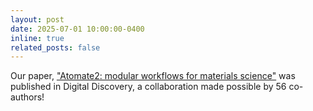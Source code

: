```yaml
---
layout: post
date: 2025-07-01 10:00:00-0400
inline: true
related_posts: false
---
```


Our paper, ["Atomate2: modular workflows for materials science"](https://doi.org/10.1039/D5DD00019J) was published in Digital Discovery, a collaboration made possible by 56 co-authors!